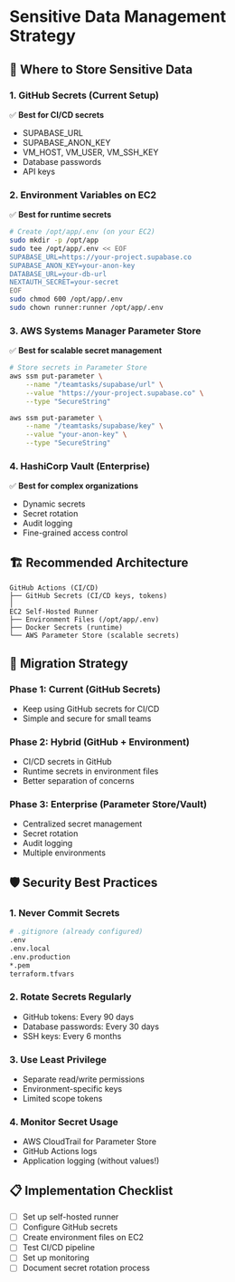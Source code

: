 # Sensitive Data Management Strategy

## 🔐 Where to Store Sensitive Data

### **1. GitHub Secrets (Current Setup)**
✅ **Best for CI/CD secrets**
- SUPABASE_URL
- SUPABASE_ANON_KEY
- VM_HOST, VM_USER, VM_SSH_KEY
- Database passwords
- API keys

### **2. Environment Variables on EC2**
✅ **Best for runtime secrets**
```bash
# Create /opt/app/.env (on your EC2)
sudo mkdir -p /opt/app
sudo tee /opt/app/.env << EOF
SUPABASE_URL=https://your-project.supabase.co
SUPABASE_ANON_KEY=your-anon-key
DATABASE_URL=your-db-url
NEXTAUTH_SECRET=your-secret
EOF
sudo chmod 600 /opt/app/.env
sudo chown runner:runner /opt/app/.env
```

### **3. AWS Systems Manager Parameter Store**
✅ **Best for scalable secret management**
```bash
# Store secrets in Parameter Store
aws ssm put-parameter \
    --name "/teamtasks/supabase/url" \
    --value "https://your-project.supabase.co" \
    --type "SecureString"

aws ssm put-parameter \
    --name "/teamtasks/supabase/key" \
    --value "your-anon-key" \
    --type "SecureString"
```

### **4. HashiCorp Vault (Enterprise)**
✅ **Best for complex organizations**
- Dynamic secrets
- Secret rotation
- Audit logging
- Fine-grained access control

## 🏗️ Recommended Architecture

```
GitHub Actions (CI/CD)
├── GitHub Secrets (CI/CD keys, tokens)
│
EC2 Self-Hosted Runner
├── Environment Files (/opt/app/.env)
├── Docker Secrets (runtime)
└── AWS Parameter Store (scalable secrets)
```

## 🔄 Migration Strategy

### **Phase 1: Current (GitHub Secrets)**
- Keep using GitHub secrets for CI/CD
- Simple and secure for small teams

### **Phase 2: Hybrid (GitHub + Environment)**
- CI/CD secrets in GitHub
- Runtime secrets in environment files
- Better separation of concerns

### **Phase 3: Enterprise (Parameter Store/Vault)**
- Centralized secret management
- Secret rotation
- Audit logging
- Multiple environments

## 🛡️ Security Best Practices

### **1. Never Commit Secrets**
```bash
# .gitignore (already configured)
.env
.env.local
.env.production
*.pem
terraform.tfvars
```

### **2. Rotate Secrets Regularly**
- GitHub tokens: Every 90 days
- Database passwords: Every 30 days
- SSH keys: Every 6 months

### **3. Use Least Privilege**
- Separate read/write permissions
- Environment-specific keys
- Limited scope tokens

### **4. Monitor Secret Usage**
- AWS CloudTrail for Parameter Store
- GitHub Actions logs
- Application logging (without values!)

## 📋 Implementation Checklist

- [ ] Set up self-hosted runner
- [ ] Configure GitHub secrets
- [ ] Create environment files on EC2
- [ ] Test CI/CD pipeline
- [ ] Set up monitoring
- [ ] Document secret rotation process
